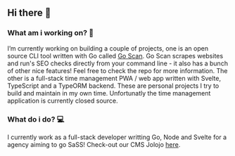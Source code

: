 ## Hi there 👋

### What am i working on? 🙌
I’m currently working on building a couple of projects, one is an open source CLI tool written with Go called [Go Scan](https://github.com/samverrall/goscan). Go Scan scrapes websites and run's SEO checks directly from your command line - it also has a bunch of other nice features! Feel free to check the repo for more information. The other is a full-stack time management PWA / web app written with Svelte, TypeScript and a TypeORM backend. These are personal projects I try to build and maintain in my own time. Unfortunatly the time management application is currently closed source.

### What do i do? 💻
I currently work as a full-stack developer writting Go, Node and Svelte for a agency aiming to go SaSS! Check-out our CMS Jolojo [here](https://jolojo.com/).


<!--
**samverrall/samverrall** is a ✨ _special_ ✨ repository because its `README.md` (this file) appears on your GitHub profile.

Here are some ideas to get you started:


- 🌱 I’m currently learning ...
- 👯 I’m looking to collaborate on ...
- 🤔 I’m looking for help with ...
- 💬 Ask me about ...
- 📫 How to reach me: ...
- 😄 Pronouns: ...
- ⚡ Fun fact: ...
-->
